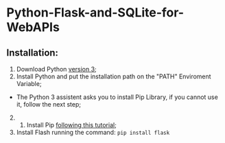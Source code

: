# Python-Flask-and-SQLite-for-WebAPIs

## Installation:
1. Download Python [version 3](https://www.python.org/downloads/);
2. Install Python and put the installation path on the "PATH" Enviroment Variable;
- The Python 3 assistent asks you to install Pip Library, if you cannot use it, follow the next step;
2. 1. Install Pip [following this tutorial](https://www.youtube.com/watch?v=zPMr0lEMqpo);
3. Install Flash running the command: ```pip install flask```
